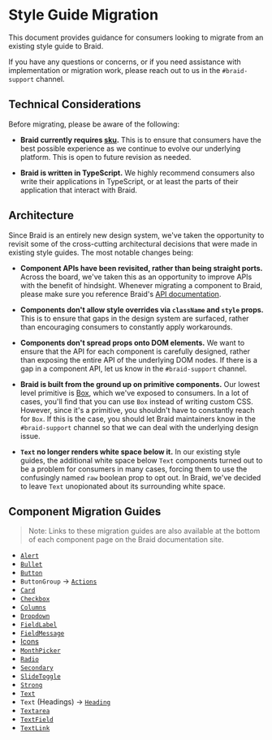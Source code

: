 # Style Guide Migration

This document provides guidance for consumers looking to migrate from an existing style guide to Braid.

If you have any questions or concerns, or if you need assistance with implementation or migration work, please reach out to us in the `#braid-support` channel.

## Technical Considerations

Before migrating, please be aware of the following:

- **Braid currently requires [sku](https://github.com/seek-oss/sku).** This is to ensure that consumers have the best possible experience as we continue to evolve our underlying platform. This is open to future revision as needed.

- **Braid is written in TypeScript.** We highly recommend consumers also write their applications in TypeScript, or at least the parts of their application that interact with Braid.

## Architecture

Since Braid is an entirely new design system, we've taken the opportunity to revisit some of the cross-cutting architectural decisions that were made in existing style guides. The most notable changes being:

- **Component APIs have been revisited, rather than being straight ports.** Across the board, we've taken this as an opportunity to improve APIs with the benefit of hindsight. Whenever migrating a component to Braid, please make sure you reference Braid's [API documentation](https://seek-oss.github.io/braid-design-system/components).

- **Components don't allow style overrides via `className` and `style` props.** This is to ensure that gaps in the design system are surfaced, rather than encouraging consumers to constantly apply workarounds.

- **Components don't spread props onto DOM elements.** We want to ensure that the API for each component is carefully designed, rather than exposing the entire API of the underlying DOM nodes. If there is a gap in a component API, let us know in the `#braid-support` channel.

- **Braid is built from the ground up on primitive components.** Our lowest level primitive is [Box](https://seek-oss.github.io/braid-design-system/components/Box), which we've exposed to consumers. In a lot of cases, you'll find that you can use `Box` instead of writing custom CSS. However, since it's a primitive, you shouldn't have to constantly reach for `Box`. If this is the case, you should let Braid maintainers know in the `#braid-support` channel so that we can deal with the underlying design issue.

- **`Text` no longer renders white space below it.** In our existing style guides, the additional white space below `Text` components turned out to be a problem for consumers in many cases, forcing them to use the confusingly named `raw` boolean prop to opt out. In Braid, we've decided to leave `Text` unopionated about its surrounding white space.

## Component Migration Guides

> Note: Links to these migration guides are also available at the bottom of each component page on the Braid documentation site.

- [`Alert`](../lib/components/Alert/Alert.migration.md)
- [`Bullet`](../lib/components/Bullet/Bullet.migration.md)
- [`Button`](../lib/components/Button/Button.migration.md)
- `ButtonGroup` -> [`Actions`](../lib/components/Actions/Actions.migration.md)
- [`Card`](../lib/components/Card/Card.migration.md)
- [`Checkbox`](../lib/components/Checkbox/Checkbox.migration.md)
- [`Columns`](../lib/components/Columns/Columns.migration.md)
- [`Dropdown`](../lib/components/Dropdown/Dropdown.migration.md)
- [`FieldLabel`](../lib/components/FieldLabel/FieldLabel.migration.md)
- [`FieldMessage`](../lib/components/FieldMessage/FieldMessage.migration.md)
- [Icons](../lib/components/icons/Icon/Icon.migration.md)
- [`MonthPicker`](../lib/components/MonthPicker/MonthPicker.migration.md)
- [`Radio`](../lib/components/Radio/Radio.migration.md)
- [`Secondary`](../lib/components/Secondary/Secondary.migration.md)
- [`SlideToggle`](../lib/components/Toggle/Toggle.migration.md)
- [`Strong`](../lib/components/Strong/Strong.migration.md)
- [`Text`](../lib/components/Text/Text.migration.md)
- `Text` (Headings) -> [`Heading`](../lib/components/Heading/Heading.migration.md)
- [`Textarea`](../lib/components/Textarea/Textarea.migration.md)
- [`TextField`](../lib/components/TextField/TextField.migration.md)
- [`TextLink`](../lib/components/TextLink/TextLink.migration.md)
